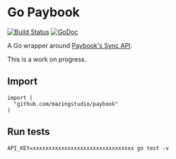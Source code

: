 # Go Paybook

[![Build Status](https://travis-ci.org/mazingstudio/paybook)](https://travis-ci.org/mazingstudio/paybook)
[![GoDoc](https://godoc.org/github.com/mazingstudio/paybook?status.png)](https://godoc.org/github.com/mazingstudio/paybook)

A Go wrapper around [Paybook's Sync API](https://www.paybook.com/sync/).

This is a work on progress.

## Import

```
import (
  "github.com/mazingstudio/paybook"
)
```

## Run tests

```
API_KEY=xxxxxxxxxxxxxxxxxxxxxxxxxxxxxxxx go test -v
```
